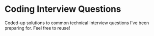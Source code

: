 # Coding Interview Questions

Coded-up solutions to common technical interview questions I've been preparing for. Feel free to reuse!
